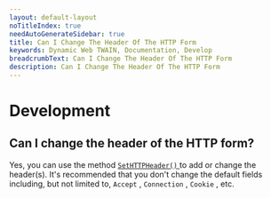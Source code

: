 ```yaml
---
layout: default-layout
noTitleIndex: true
needAutoGenerateSidebar: true
title: Can I Change The Header Of The HTTP Form
keywords: Dynamic Web TWAIN, Documentation, Develop
breadcrumbText: Can I Change The Header Of The HTTP Form
description: Can I Change The Header Of The HTTP Form
---
```


# Development

## Can I change the header of the HTTP form? 

Yes, you can use the method [ `SetHTTPHeader()` ]({{site.info}}api/WebTwain_IO.html#sethttpheader) to add or change the header(s). It's recommended that you don't change the default fields including, but not limited to, `Accept` , `Connection` , `Cookie` , etc.
